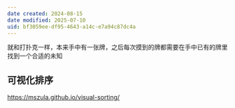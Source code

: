 ```yaml
---
date created: 2024-08-15
date modified: 2025-07-10
uid: bf3059ee-df95-4643-a14c-e7a94c87dc4a
---
```


就和打扑克一样，本来手中有一张牌，之后每次摸到的牌都需要在手中已有的牌里找到一个合适的未知

## 可视化排序

https://mszula.github.io/visual-sorting/
